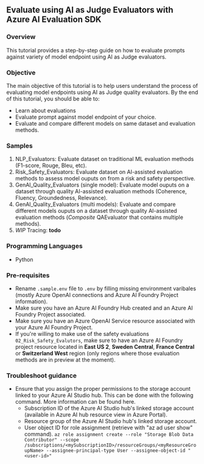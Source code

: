 ## Evaluate using AI as Judge Evaluators with Azure AI Evaluation SDK

### Overview

This tutorial provides a step-by-step guide on how to evaluate prompts against variety of model endpoint using AI as Judge evaluators.

### Objective

The main objective of this tutorial is to help users understand the process of evaluating model endpoints using AI as Judge quality evaluators. By the end of this tutorial, you should be able to:

 - Learn about evaluations
 - Evaluate prompt against model endpoint of your choice.
 - Evaluate and compare different models on same dataset and evaluation methods.

### Samples

1. NLP_Evaluators: Evaluate dataset on traditional ML evaluation methods (F1-score, Rouge, Bleu, etc).
2. Risk_Safety_Evaluators: Evaluate dataset on AI-assisted evaluation methods to assess model ouputs on from a risk and safety perspective.
3. GenAI_Quality_Evaluators (single model): Evaluate model ouputs on a dataset through quality AI-assisted evaluation methods (Coherence, Fluency, Groundedness, Relevance).
4. GenAI_Quality_Evaluators (multi models): Evaluate and compare different models ouputs on a dataset through quality AI-assisted evaluation methods (*Composite* QAEvaluator that contains multiple methods).
5. *WIP* Tracing: **todo**

### Programming Languages
 - Python

### Pre-requisites
 - Rename  ```.sample.env``` file to ```.env``` by filling missing environment varibales (mostly Azure OpenAI connections and Azure AI Foundry Project information).
 - Make sure you have an Azure AI Foundry Hub created and an Azure AI Foundry Project associated.
 - Make sure you have an Azure OpenAI Service resource associated with your Azure AI Foundry Project.
 - If you're willing to make use of the safety evaluations ```02_Risk_Safety_Evalutors```, make sure to have an Azure AI Foundry project resource located in **East US 2**, **Sweden Central**, **France Central** or **Switzerland West** region (only regions where those evaluation methods are in preview at the moment).

### Troubleshoot guidance
 - Ensure that you assign the proper permissions to the storage account linked to your Azure AI Studio hub. This can be done with the following command. More information can be found here.
    - Subscription ID of the Azure AI Studio hub's linked storage account (available in Azure AI hub resource view in Azure Portal).
    - Resource group of the Azure AI Studio hub's linked storage account.
    - User object ID for role assignment (retrieve with "az ad user show" command).
    ```az role assignment create --role "Storage Blob Data Contributor" --scope /subscriptions/<mySubscriptionID>/resourceGroups/<myResourceGroupName> --assignee-principal-type User --assignee-object-id "<user-id>"```